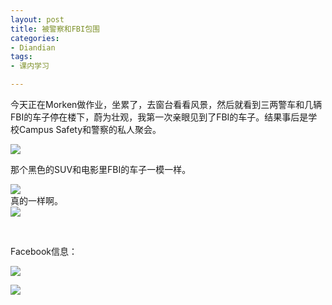 ```yaml
---
layout: post
title: 被警察和FBI包围
categories:
- Diandian
tags:
- 课内学习

---
```

<p>今天正在Morken做作业，坐累了，去窗台看看风景，然后就看到三两警车和几辆FBI的车子停在楼下，蔚为壮观，我第一次亲眼见到了FBI的车子。结果事后是学校Campus Safety和警察的私人聚会。</p>
<p><img src="http://m3.img.srcdd.com/farm4/d/2012/0627/10/95584F705C752558623F0D01E6A05691_B500_900_500_374.JPEG" /></p>
<p>那个黑色的SUV和电影里FBI的车子一模一样。</p>
<p><img src="http://m3.img.srcdd.com/farm4/d/2012/0627/10/6324B4335D9CB42FF74795A2DBC75590_B500_900_500_374.JPEG" /><br />真的一样啊。<br /><img src="http://m1.img.srcdd.com/farm5/d/2012/0627/10/12F3E0F9DD2D9B92132076A31ABAD13B_B500_900_500_374.JPEG" /></p>
<p>&nbsp;</p>
<p>Facebook信息：</p>
<p><img src="http://m3.img.srcdd.com/farm5/d/2012/0627/10/4D5C4421730ABDCF17CA788D25CC9684_B500_900_463_255.PNG" /></p>
<p><img src="http://m1.img.srcdd.com/farm5/d/2012/0627/10/3F1D228ADE4EC588A757F6C40E8DBD9A_B500_900_467_420.PNG" /><br /><br /></p>
<p></p>